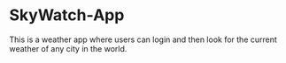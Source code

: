 # SkyWatch-App
This is a weather app where users can login and then look for the current weather of any city in the world.
